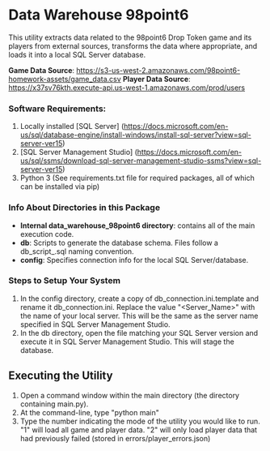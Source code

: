 # Data Warehouse 98point6

This utility extracts data related to the 98point6 Drop Token game and its players from external sources, transforms the data where appropriate, and loads it into a local SQL Server database.

**Game Data Source**: https://s3-us-west-2.amazonaws.com/98point6-homework-assets/game_data.csv
**Player Data Source**: https://x37sv76kth.execute-api.us-west-1.amazonaws.com/prod/users

### Software Requirements:
1. Locally installed [SQL Server] (https://docs.microsoft.com/en-us/sql/database-engine/install-windows/install-sql-server?view=sql-server-ver15)
2. [SQL Server Management Studio] (https://docs.microsoft.com/en-us/sql/ssms/download-sql-server-management-studio-ssms?view=sql-server-ver15)
3. Python 3 (See requirements.txt file for required packages, all of which can be installed via pip)

### Info About Directories in this Package
- **Internal data_warehouse_98point6 directory**: contains all of the main execution code.
- **db**: Scripts to generate the database schema. Files follow a db_script_<SQL Server Version>.sql naming convention.
- **config**: Specifies connection info for the local SQL Server/database.

### Steps to Setup Your System
1. In the config directory, create a copy of db_connection.ini.template and rename it db_connection.ini. Replace the value "<Server_Name>" with the name of your local server. This will be the same as the server name specified in SQL Server Management Studio.
2. In the db directory, open the file matching your SQL Server version and execute it in SQL Server Management Studio. This will stage the database.

## Executing the Utility
1. Open a command window within the main directory (the directory containing main.py).
2. At the command-line, type "python main"
3. Type the number indicating the mode of the utility you would like to run. "1" will load all game and player data. "2" will only load player data that had previously failed (stored in errors/player_errors.json)